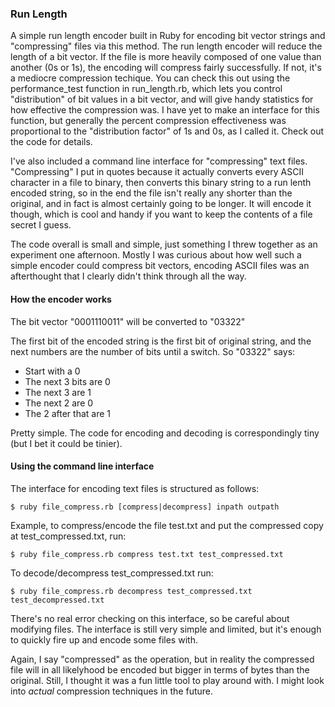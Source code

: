 ### Run Length

A simple run length encoder built in Ruby for encoding bit vector strings and "compressing" files via this method.  The run length encoder will reduce the length of a bit vector.  If the file is more heavily composed of one value than another (0s or 1s), the encoding will compress fairly successfully.  If not, it's a mediocre compression techique.  You can check this out using the performance_test function in run_length.rb, which lets you control "distribution" of bit values in a bit vector, and will give handy statistics for how effective the compression was.  I have yet to make an interface for this function, but generally the percent compression effectiveness was proportional to the "distribution factor" of 1s and 0s, as I called it.  Check out the code for details.


I've also included a command line interface for "compressing" text files.  "Compressing" I put in quotes because it actually converts every ASCII character in a file to binary, then converts this binary string to a run lenth encoded string, so in the end the file isn't really any shorter than the original, and in fact is almost certainly going to be longer. It will encode it though, which is cool and handy if you want to keep the contents of a file secret I guess.

The code overall is small and simple, just something I threw together as an experiment one afternoon.  Mostly I was curious about how well such a simple encoder could compress bit vectors, encoding ASCII files was an afterthought that I clearly didn't think through all the way. 

#### How the encoder works

The bit vector "0001110011" will be converted to "03322"

The first bit of the encoded string is the first bit of original string, and the next numbers are the number of bits until a switch.  So "03322" says:

* Start with a 0
* The next 3 bits are 0
* The next 3 are 1
* The next 2 are 0
* The 2 after that are 1

Pretty simple. The code for encoding and decoding is correspondingly tiny (but I bet it could be tinier).  

#### Using the command line interface

The interface for encoding text files is structured as follows:

`$ ruby file_compress.rb [compress|decompress] inpath outpath`

Example, to compress/encode the file test.txt and put the compressed copy at test_compressed.txt, run:

`$ ruby file_compress.rb compress test.txt test_compressed.txt`

To decode/decompress test_compressed.txt run:

`$ ruby file_compress.rb decompress test_compressed.txt test_decompressed.txt`

There's no real error checking on this interface, so be careful about modifying files.  The interface is still very simple and limited, but it's enough to quickly fire up and encode some files with. 

Again, I say "compressed" as the operation, but in reality the compressed file will in all likelyhood be encoded but bigger in terms of bytes than the original. Still, I thought it was a fun little tool to play around with.  I might look into *actual* compression techniques in the future.
